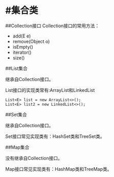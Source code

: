 #集合类
====

##Collection接口
Collection接口的常用方法：

* add(E e)
* remove(Object o)
* isEmpty()
* iterator()
* size()

##List集合

继承自Collection接口。

List接口的实现类常有:ArrayList和LinkedList

	List<E> list = new ArrayList<>();
	List<E> list2 = new LinkedList<>();
	
##Set集合

继承自Collection接口。

Set接口常见实现类有：HashSet类和TreeSet类。

##Map集合
	
没有继承自Collection接口。	

Map接口常见实现类有：HashMap类和TreeMap类。





